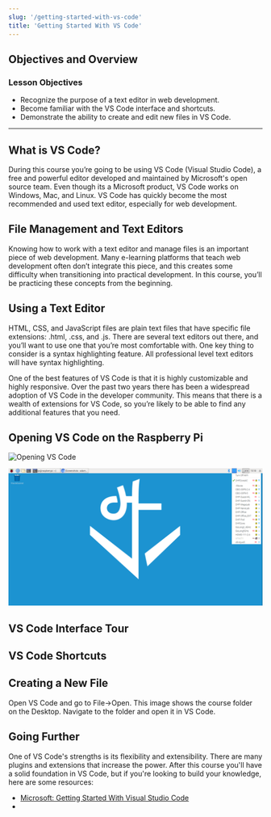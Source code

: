 ```yaml
---
slug: '/getting-started-with-vs-code'
title: 'Getting Started With VS Code'
---
```


## Objectives and Overview

### Lesson Objectives

- Recognize the purpose of a text editor in web development.
- Become familiar with the VS Code interface and shortcuts.
- Demonstrate the ability to create and edit new files in VS Code.

---

## What is VS Code?

During this course you’re going to be using VS Code (Visual Studio Code), a free and powerful editor developed and maintained by Microsoft's open source team. Even though its a Microsoft product, VS Code works on Windows, Mac, and Linux. VS Code has quickly become the most recommended and used text editor, especially for web development.

## File Management and Text Editors

Knowing how to work with a text editor and manage files is an important piece of web development. Many e-learning platforms that teach web development often don’t integrate this piece, and this creates some difficulty when transitioning into practical development. In this course, you’ll be practicing these concepts from the beginning.

## Using a Text Editor

HTML, CSS, and JavaScript files are plain text files that have specific file extensions: .html, .css, and .js. There are several text editors out there, and you’ll want to use one that you’re most comfortable with. One key thing to consider is a syntax highlighting feature. All professional level text editors will have syntax highlighting.

One of the best features of VS Code is that it is highly customizable and highly responsive. Over the past two years there has been a widespread adoption of VS Code in the developer community. This means that there is a wealth of extensions for VS Code, so you’re likely to be able to find any additional features that you need.

## Opening VS Code on the Raspberry Pi

![Opening VS Code](../images/opening-headmelted.jpg)

![Finding the WiFi networks](../images/gui-wifi-networks.jpg)

## VS Code Interface Tour

## VS Code Shortcuts

<!-- ## File Management

You’re going to want to develop a consistent system for managing the folders and files for each new project. One of the best ways to do this is to create one folder for the course and then a sub-folder for each project. You’ll be creating one main page for this course, so you should make sure to have at least one additional sub-folder.

### Setting Up Your Directories

If you’re comfortable with using the command line, you can complete this process very quickly within terminal. However, command line instruction isn’t in the scope of this course so unless you already have that skill-set it won’t be covered. This lesson will include resources on learning basic command line skills if you’re interested in pursuing it, but you’re also perfectly able to do this from the Finder window.

## Working with a Text Editor

Once your file system is set up, go ahead and open up your text editor. These examples use VS Code, but if you use another editor for some of your future web development there will be slight distinctions but the general concepts will be similar. -->

## Creating a New File

Open VS Code and go to File->Open. This image shows the course folder on the Desktop. Navigate to the folder and open it in VS Code.

## Going Further

One of VS Code's strengths is its flexibility and extensibility. There are many plugins and extensions that increase the power. After this course you'll have a solid foundation in VS Code, but if you're looking to build your knowledge, here are some resources:

- [Microsoft: Getting Started With Visual Studio Code](https://code.visualstudio.com/docs/introvideos/basics)
-
